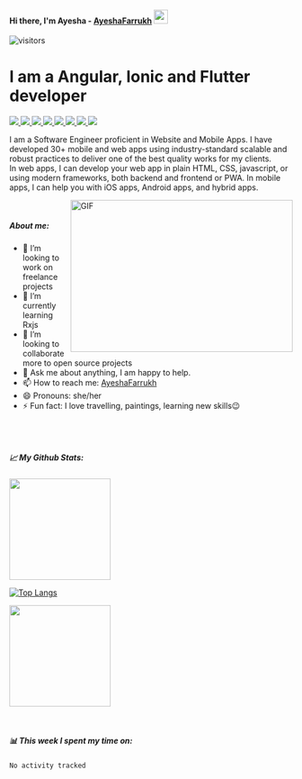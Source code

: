 <h4>Hi there, I'm Ayesha - <a href="https://www.fiverr.com/ayesha_farukh">AyeshaFarrukh</a> <a target="_blank" rel="noopener noreferrer" href="https://camo.githubusercontent.com/e8e7b06ecf583bc040eb60e44eb5b8e0ecc5421320a92929ce21522dbc34c891/68747470733a2f2f6d656469612e67697068792e636f6d2f6d656469612f6876524a434c467a6361737252346961377a2f67697068792e676966"><img src="https://camo.githubusercontent.com/e8e7b06ecf583bc040eb60e44eb5b8e0ecc5421320a92929ce21522dbc34c891/68747470733a2f2f6d656469612e67697068792e636f6d2f6d656469612f6876524a434c467a6361737252346961377a2f67697068792e676966" width="25px" data-canonical-src="https://media.giphy.com/media/hvRJCLFzcasrR4ia7z/giphy.gif" style="max-width: 100%;"></a>
</h4>

![visitors](https://visitor-badge.glitch.me/badge?page_id=page.id)

<h1>I am a Angular, Ionic and Flutter developer</h1>

<p dir="auto">
  <a href="https://www.linkedin.com/in/ayesha-f-63273a150/" rel="nofollow">
    <img src="https://img.shields.io/badge/LinkedIn-0077B5?style=for-the-badge&logo=linkedin&logoColor=white" style="max-width: 100%;">
  </a>
  <a href="https://www.fiverr.com/ayesha_farukh" rel="nofollow">
    <img src="https://img.shields.io/badge/fiverr-1DBF73?style=for-the-badge&logo=fiverr&logoColor=white" style="max-width: 100%;">
  </a>
  <a href="https://dribbble.com/ayeshy" rel="nofollow">
    <img src="https://img.shields.io/badge/Dribbble-EA4C89?style=for-the-badge&logo=dribbble&logoColor=white" style="max-width: 100%;">
  </a>
  <a href="https://www.upwork.com/freelancers/~01e7107831f8ca3152" rel="nofollow">
    <img src="https://img.shields.io/badge/Upwork-428813?style=for-the-badge&logo=upwork&logoColor=white" style="max-width: 100%;">
  </a>
  <a href="https://twitter.com/DevilDeveloper0" rel="nofollow">
    <img src="https://img.shields.io/badge/Twitter-1DA1F2?style=for-the-badge&logo=twitter&logoColor=white" style="max-width: 100%;">
  </a>
  <a href="https://github.com/AyeshaFarrukh" rel="nofollow">
    <img src="https://img.shields.io/badge/GitHub-100000?style=for-the-badge&logo=github&logoColor=white" style="max-width: 100%;">
  </a>
  <a href="https://stackoverflow.com/users/10823587/ayesha-f" rel="nofollow">
    <img src="https://img.shields.io/badge/Stack_Overflow-FE7A16?style=for-the-badge&logo=stack-overflow&logoColor=white" style="max-width: 100%;">
  </a>
  <a href="https://medium.com/@ayeshafarukh012" rel="nofollow">
    <img src="https://img.shields.io/badge/Medium-12100E?style=for-the-badge&logo=medium&logoColor=white" style="max-width: 100%;">
  </a>
</p>

I am a Software Engineer proficient in Website and Mobile Apps. I have developed 30+ mobile and web apps using industry-standard scalable and robust practices to deliver one of the best quality works for my clients.<br>
In web apps, I can develop your web app in plain HTML, CSS, javascript, or using modern frameworks, both backend and frontend or PWA.
In mobile apps, I can help you with iOS apps, Android apps, and hybrid apps.

<p><a target="_blank" rel="noopener noreferrer" href="https://github.com/Gapur/Gapur/blob/master/coding.gif?raw=true"><img align="right" alt="GIF" src="https://github.com/Gapur/Gapur/raw/master/coding.gif?raw=true" width="395" height="270"></a></p>
<br>
<h5>About me:</h5>
<ul dir="auto">
  <li> 🔭 I’m looking to work on freelance projects</li>
  <li> 🌱 I’m currently learning Rxjs</li>
  <li> 👯 I’m looking to collaborate more to open source projects</li>
  <li> 💬 Ask me about anything, I am happy to help.</li>
  <li> 📫 How to reach me: <a href="https://www.fiverr.com/ayesha_farukh">AyeshaFarrukh</a></li>
  <li> 😄 Pronouns: she/her</li>
  <li> ⚡ Fun fact: I love travelling, paintings, learning new skills😉</li>
</ul>
<br><br>
<h5>📈 My Github Stats:</h5>
<p>
  <img height="180em" src="https://github-readme-stats.vercel.app/api?username=AyeshaFarrukh&show_icons=true&theme=radical&hide_border=true&&count_private=true&include_all_commits=true" />
  
  [![Top Langs](https://github-readme-stats.vercel.app/api/top-langs/?username=AyeshaFarrukh)](https://github.com/AyeshaFarrukh/github-readme-stats)
  
<img height="180em" src="https://github-readme-stats.vercel.app/api/top-langs/?username=AyeshaFarrukh&amp;exclude_repo=KNN-Image-Classification&amp;show_icons=true&amp;hide_border=true&amp;layout=compact&amp;langs_count=8">
</p>
<br>
<h5>📊 This week I spent my time on:</h5>
<!--START_SECTION:waka-->

```text
No activity tracked
```

<!--END_SECTION:waka-->



